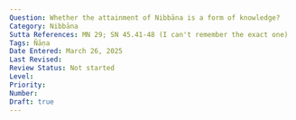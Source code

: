 ```yaml
---
Question: Whether the attainment of Nibbāna is a form of knowledge?
Category: Nibbāna
Sutta References: MN 29; SN 45.41-48 (I can't remember the exact one)
Tags: Ñāṇa
Date Entered: March 26, 2025
Last Revised:
Review Status: Not started
Level: 
Priority: 
Number: 
Draft: true
---
```

